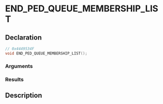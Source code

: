 # END_PED_QUEUE_MEMBERSHIP_LIST

## Declaration
```cpp
// 0x4449534F
void END_PED_QUEUE_MEMBERSHIP_LIST();
```

### Arguments

### Results

## Description
